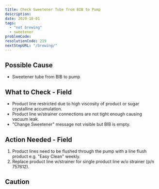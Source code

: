 ```yaml
---
title: Check Sweetener Tube from BIB to Pump
description:
date: 2020-10-01
tags:
  - "not brewing"
  - sweetener
problemCode:
resolutionCode: 219
nextStepURL: "/brewing/"
---
```

## Possible Cause

- Sweetener tube from BIB to pump

## What to Check - Field

- Product line restricted due to high viscosity of product or sugar crystalline accumulation.
- Product line w/strainer connections are not tight enough causing vacuum leak.
- "Change Sweetener" message not visible but BIB is empty.

## Action Needed - Field

1) Product lines need to be flushed through the pump with a line flush product e.g. "Easy Clean" weekly.
2) Replace product line w/strainer for single product line w/o strainer (p/n 757612).

## Caution
